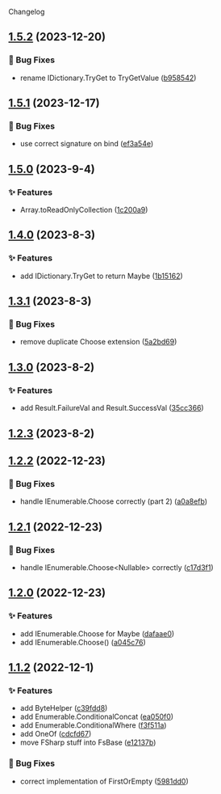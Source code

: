 Changelog
<a name="1.5.2"></a>
## [1.5.2](https://www.github.com/kyleratti/FruityFoundation/releases/tag/v1.5.2) (2023-12-20)

### 🐛 Bug Fixes

* rename IDictionary.TryGet to TryGetValue ([b958542](https://www.github.com/kyleratti/FruityFoundation/commit/b95854253450ee2fe5f9a8df2c78f9e19a4732c8))

<a name="1.5.1"></a>
## [1.5.1](https://www.github.com/kyleratti/FruityFoundation/releases/tag/v1.5.1) (2023-12-17)

### 🐛 Bug Fixes

* use correct signature on bind ([ef3a54e](https://www.github.com/kyleratti/FruityFoundation/commit/ef3a54eae788c1c6134f210e34060d880ddd1823))

<a name="1.5.0"></a>
## [1.5.0](https://www.github.com/kyleratti/FruityFoundation/releases/tag/v1.5.0) (2023-9-4)

### ✨ Features

* Array.toReadOnlyCollection ([1c200a9](https://www.github.com/kyleratti/FruityFoundation/commit/1c200a9fcab73f634711ca98b4578ad11205b570))

<a name="1.4.0"></a>
## [1.4.0](https://www.github.com/kyleratti/FruityFoundation/releases/tag/v1.4.0) (2023-8-3)

### ✨ Features

* add IDictionary.TryGet to return Maybe<T> ([1b15162](https://www.github.com/kyleratti/FruityFoundation/commit/1b15162ba50a390c67872aa0ee56cbf461754c35))

<a name="1.3.1"></a>
## [1.3.1](https://www.github.com/kyleratti/FruityFoundation/releases/tag/v1.3.1) (2023-8-3)

### 🐛 Bug Fixes

* remove duplicate Choose extension ([5a2bd69](https://www.github.com/kyleratti/FruityFoundation/commit/5a2bd690f76749df09262a251dd967bd22905158))

<a name="1.3.0"></a>
## [1.3.0](https://www.github.com/kyleratti/FruityFoundation/releases/tag/v1.3.0) (2023-8-2)

### ✨ Features

* add Result.FailureVal and Result.SuccessVal ([35cc366](https://www.github.com/kyleratti/FruityFoundation/commit/35cc366856d20d77f9f1feaf56fa1bfde6dd6d27))

<a name="1.2.3"></a>
## [1.2.3](https://www.github.com/kyleratti/FruityFoundation/releases/tag/v1.2.3) (2023-8-2)

<a name="1.2.2"></a>
## [1.2.2](https://www.github.com/kyleratti/FruityFoundation/releases/tag/v1.2.2) (2022-12-23)

### 🐛 Bug Fixes

* handle IEnumerable.Choose<TRefType> correctly (part 2) ([a0a8efb](https://www.github.com/kyleratti/FruityFoundation/commit/a0a8efb854d59d978d677d7a427e51392c9eb8e2))

<a name="1.2.1"></a>
## [1.2.1](https://www.github.com/kyleratti/FruityFoundation/releases/tag/v1.2.1) (2022-12-23)

### 🐛 Bug Fixes

* handle IEnumerable.Choose<Nullable<TStruct>> correctly ([c17d3f1](https://www.github.com/kyleratti/FruityFoundation/commit/c17d3f10d47cc5ce4332b0a96155c5e9814a1a68))

<a name="1.2.0"></a>
## [1.2.0](https://www.github.com/kyleratti/FruityFoundation/releases/tag/v1.2.0) (2022-12-23)

### ✨ Features

* add IEnumerable<T>.Choose for Maybe ([dafaae0](https://www.github.com/kyleratti/FruityFoundation/commit/dafaae0fabe1fc8c02e26a8b7a0c650ff261f807))
* add IEnumerable<T>.Choose() ([a045c76](https://www.github.com/kyleratti/FruityFoundation/commit/a045c76140d8e0b369ec6edc18548226e61a38af))

<a name="1.1.2"></a>
## [1.1.2](https://www.github.com/kyleratti/FruityFoundation/releases/tag/v1.1.2) (2022-12-1)

### ✨ Features

* add ByteHelper ([c39fdd8](https://www.github.com/kyleratti/FruityFoundation/commit/c39fdd86ec0d5c0639aed1149f4924aadf822363))
* add Enumerable.ConditionalConcat ([ea050f0](https://www.github.com/kyleratti/FruityFoundation/commit/ea050f098aa50c95b04fb098d07aecb666d577f8))
* add Enumerable.ConditionalWhere ([f3f511a](https://www.github.com/kyleratti/FruityFoundation/commit/f3f511ad3690216e3f59fe99c8c4a12de56c476e))
* add OneOf ([cdcfd67](https://www.github.com/kyleratti/FruityFoundation/commit/cdcfd671f01e683a763651ff74e927a46a429efb))
* move FSharp stuff into FsBase ([e12137b](https://www.github.com/kyleratti/FruityFoundation/commit/e12137b3021d94e329c7bf866b97018613f983bf))

### 🐛 Bug Fixes

* correct implementation of FirstOrEmpty ([5981dd0](https://www.github.com/kyleratti/FruityFoundation/commit/5981dd081dc5a56ae05543e6d19e295ac1321893))

